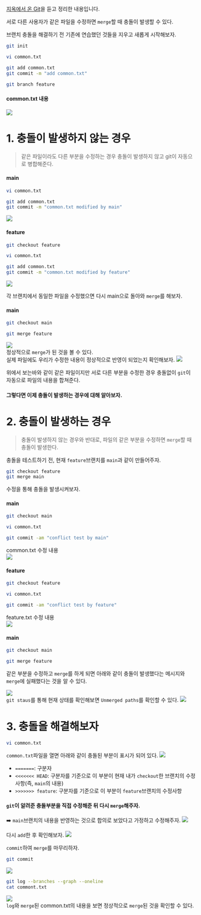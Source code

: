 [지옥에서 온 Git](https://www.inflearn.com/course/lecture?courseSlug=%EC%A7%80%EC%98%A5%EC%97%90%EC%84%9C-%EC%98%A8-git&unitId=11599)을 듣고 정리한 내용입니다.

서로 다른 사용자가 같은 파일을 수정하면 `merge`할 때 충돌이 발생할 수 있다.

브랜치 충돌을 해결하기 전 기존에 연습했던 것들을 지우고 새롭게 시작해보자.
```bash
git init

vi common.txt

git add common.txt
git commit -m "add common.txt"

git branch feature
```
#### common.txt 내용
![](img/5/1.png)

# 1. 충돌이 발생하지 않는 경우
> 같은 파일이라도 다른 부분을 수정하는 경우 충돌이 발생하지 않고 git이 자동으로 병합해준다.

#### main
```bash
vi common.txt

git add common.txt
git commit -m "common.txt modified by main"
```
![](img/5/2.png)

#### feature
```bash
git checkout feature

vi common.txt

git add common.txt
git commit -m "common.txt modified by feature"
```
![](img/5/3.png)

각 브랜치에서 동일한 파일을 수정했으면 다시 main으로 돌아와 `merge`를 해보자.

#### main
```bash
git checkout main

git merge feature
```
![](img/5/4.png)<br/>
정상적으로 `merge`가 된 것을 볼 수 있다.<br/>
실제 파일에도 우리가 수정한 내용이 정상적으로 반영이 되었는지 확인해보자.
![](img/5/5.png)

위에서 보는바와 같이 같은 파일이지만 서로 다른 부분을 수정한 경우 충돌없이 `git`이 자동으로 파일의 내용을 합쳐준다.
<br/>
#### 그렇다면 이제 충돌이 발생하는 경우에 대해 알아보자.

# 2. 충돌이 발생하는 경우
> 충돌이 발생하지 않는 경우와 반대로, 파일의 같은 부분을 수정하면 `merge`할 때 충돌이 발생한다.

충돌을 테스트하기 전, 현재 `feature`브랜치를 `main`과 같이 만들어주자.
```bash
git checkout feature
git merge main
```

수정을 통해 충돌을 발생시켜보자.<br/>
#### main
```bash
git checkout main

vi common.txt

git commit -am "conflict test by main"
```
common.txt 수정 내용<br/>
![](img/5/6.png)

#### feature
```bash
git checkout feature

vi common.txt

git commit -am "conflict test by feature"
```
feature.txt 수정 내용<br/>
![](img/5/7.png)

#### main
```bash
git checkout main

git merge feature
```
같은 부분을 수정하고 `merge`를 하게 되면 아래와 같이 충돌이 발생했다는 메시지와 `merge`에 실패했다는 것을 알 수 있다.

![](img/5/8.png)<br/>
`git staus`를 통해 현재 상태를 확인해보면 `Unmerged paths`를 확인할 수 있다. 
![](img/5/9.png)<br/>


# 3. 충돌을 해결해보자
```bash
vi common.txt
```
`common.txt`파일을 열면 아래와 같이 충돌된 부분이 표시가 되어 있다.
![](img/5/10.png)<br/>
- `=======`: 구분자 
- `<<<<<<< HEAD`: 구분자를 기준으로 이 부분이 현재 내가 `checkout`한 브랜치의 수정사항(즉, `main`의 내용)
- `>>>>>>> feature`: 구분자를 기준으로 이 부분이 `feature`브랜치의 수정사항

#### `git`이 알려준 충돌부분을 직접 수정해준 뒤 다시 `merge`해주자.
➡️ `main`브랜치의 내용을 반영하는 것으로 합의로 보았다고 가정하고 수정해주자.
![](img/5/11.png)<br/>

다시 `add`한 후 확인해보자.
![](img/5/12.png)<br/>

`commit`하여 `merge`를 마무리하자.
```bash
git commit
```
![](img/5/13.png)<br/>
```bash
git log --branches --graph --oneline
cat commont.txt
```
![](img/5/14.png)<br/>
`log`와 `merge`된 common.txt의 내용을 보면 정상적으로 `merge`된 것을 확인할 수 있다.
